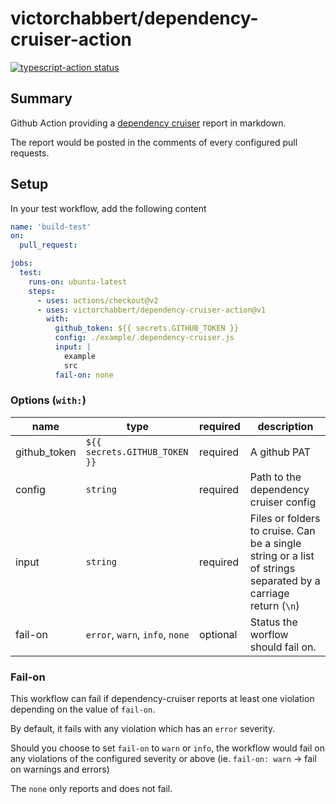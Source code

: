 # victorchabbert/dependency-cruiser-action
<a href="https://github.com/victorchabbert/dependency-cruiser-action"><img alt="typescript-action status" src="https://github.com/victorchabbert/dependency-cruiser-action/workflows/build-test/badge.svg"></a>

## Summary

Github Action providing a [dependency cruiser](https://github.com/sverweij/dependency-cruiser) report in markdown.

The report would be posted in the comments of every configured pull requests.

## Setup
In your test workflow, add the following content

```yaml
name: 'build-test'
on:
  pull_request:

jobs:
  test:
    runs-on: ubuntu-latest
    steps:
      - uses: actions/checkout@v2
      - uses: victorchabbert/dependency-cruiser-action@v1
        with:
          github_token: ${{ secrets.GITHUB_TOKEN }}
          config: ./example/.dependency-cruiser.js
          input: |
            example
            src
          fail-on: none
```

### Options (`with:`)
| name         | type                            | required | description                                                                                                   |
| ------------ | ------------------------------- | -------- | ------------------------------------------------------------------------------------------------------------- |
| github_token | `${{ secrets.GITHUB_TOKEN }}`   | required | A github PAT                                                                                                  |
| config       | `string`                        | required | Path to the dependency cruiser config                                                                         |
| input        | `string`                        | required | Files or folders to cruise. Can be a single string or a list of strings separated by a carriage return (`\n`) |
| fail-on      | `error`, `warn`, `info`, `none` | optional | Status the worflow should fail on.                                                                            |

### Fail-on
This workflow can fail if dependency-cruiser reports at least one violation depending on the value of `fail-on`.

By default, it fails with any violation which has an `error` severity.

Should you choose to set `fail-on` to `warn` or `info`, the workflow would fail on any violations of the configured severity or above (ie. `fail-on: warn` -> fail on warnings and errors)

The `none` only reports and does not fail.
